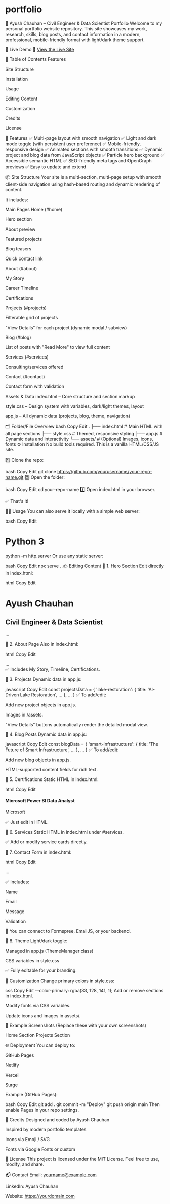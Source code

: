 # portfolio

📜 Ayush Chauhan – Civil Engineer & Data Scientist Portfolio
Welcome to my personal portfolio website repository.
This site showcases my work, research, skills, blog posts, and contact information in a modern, professional, mobile-friendly format with light/dark theme support.

🌟 Live Demo
🔗 [View the Live Site](https://ayushchauhan485.github.io/portfolio)

📂 Table of Contents
Features

Site Structure

Installation

Usage

Editing Content

Customization

Credits

License

🚀 Features
✅ Multi-page layout with smooth navigation
✅ Light and dark mode toggle (with persistent user preference)
✅ Mobile-friendly, responsive design
✅ Animated sections with smooth transitions
✅ Dynamic project and blog data from JavaScript objects
✅ Particle hero background
✅ Accessible semantic HTML
✅ SEO-friendly meta tags and OpenGraph previews
✅ Easy to update and extend

📦 Site Structure
Your site is a multi-section, multi-page setup with smooth client-side navigation using hash-based routing and dynamic rendering of content.

It includes:

Main Pages
Home (#home)

Hero section

About preview

Featured projects

Blog teasers

Quick contact link

About (#about)

My Story

Career Timeline

Certifications

Projects (#projects)

Filterable grid of projects

"View Details" for each project (dynamic modal / subview)

Blog (#blog)

List of posts with "Read More" to view full content

Services (#services)

Consulting/services offered

Contact (#contact)

Contact form with validation

Assets & Data
index.html – Core structure and section markup

style.css – Design system with variables, dark/light themes, layout

app.js – All dynamic data (projects, blog, theme, navigation)

🗂 Folder/File Overview
bash
Copy
Edit
.
├── index.html         # Main HTML with all page sections
├── style.css          # Themed, responsive styling
├── app.js             # Dynamic data and interactivity
└── assets/            # (Optional) Images, icons, fonts
⚙️ Installation
No build tools required.
This is a vanilla HTML/CSS/JS site.

1️⃣ Clone the repo:

bash
Copy
Edit
git clone https://github.com/yourusername/your-repo-name.git
2️⃣ Open the folder:

bash
Copy
Edit
cd your-repo-name
3️⃣ Open index.html in your browser.

✅ That's it!

🧑‍💻 Usage
You can also serve it locally with a simple web server:

bash
Copy
Edit
# Python 3
python -m http.server
Or use any static server:

bash
Copy
Edit
npx serve .
✍️ Editing Content
🔹 1. Hero Section
Edit directly in index.html:

html
Copy
Edit
<h1 class="hero__title">Ayush Chauhan</h1>
<h2 class="hero__subtitle">Civil Engineer & Data Scientist</h2>
<p class="hero__description">...</p>
🔹 2. About Page
Also in index.html:

html
Copy
Edit
<div id="about" class="page">...</div>
✅ Includes My Story, Timeline, Certifications.

🔹 3. Projects
Dynamic data in app.js:

javascript
Copy
Edit
const projectsData = {
  'lake-restoration': {
    title: 'AI-Driven Lake Restoration',
    ...
  },
  ...
}
✅ To add/edit:

Add new project objects in app.js.

Images in /assets.

"View Details" buttons automatically render the detailed modal view.

🔹 4. Blog Posts
Dynamic data in app.js:

javascript
Copy
Edit
const blogData = {
  'smart-infrastructure': {
    title: 'The Future of Smart Infrastructure',
    ...
  },
  ...
}
✅ To add/edit:

Add new blog objects in app.js.

HTML-supported content fields for rich text.

🔹 5. Certifications
Static HTML in index.html:

html
Copy
Edit
<div class="cert-item">
  <h4>Microsoft Power BI Data Analyst</h4>
  <p>Microsoft</p>
</div>
✅ Just edit in HTML.

🔹 6. Services
Static HTML in index.html under #services.

✅ Add or modify service cards directly.

🔹 7. Contact
Form in index.html:

html
Copy
Edit
<form id="contactForm">...</form>
✅ Includes:

Name

Email

Message

Validation

🔗 You can connect to Formspree, EmailJS, or your backend.

🔹 8. Theme
Light/dark toggle:

Managed in app.js (ThemeManager class)

CSS variables in style.css

✅ Fully editable for your branding.

🎨 Customization
Change primary colors in style.css:

css
Copy
Edit
--color-primary: rgba(33, 128, 141, 1);
Add or remove sections in index.html.

Modify fonts via CSS variables.

Update icons and images in assets/.

📸 Example Screenshots
(Replace these with your own screenshots)

Home Section	Projects Section

🌐 Deployment
You can deploy to:

GitHub Pages

Netlify

Vercel

Surge

Example (GitHub Pages):

bash
Copy
Edit
git add .
git commit -m "Deploy"
git push origin main
Then enable Pages in your repo settings.

🙏 Credits
Designed and coded by Ayush Chauhan

Inspired by modern portfolio templates

Icons via Emoji / SVG

Fonts via Google Fonts or custom

🪪 License
This project is licensed under the MIT License.
Feel free to use, modify, and share.

📬 Contact
Email: yourname@example.com

LinkedIn: Ayush Chauhan

Website: https://yourdomain.com

